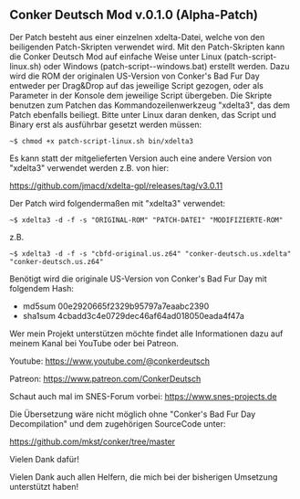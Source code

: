Conker Deutsch Mod v.0.1.0 (Alpha-Patch)
----------------------------------------

Der Patch besteht aus einer einzelnen xdelta-Datei, welche von den beiligenden Patch-Skripten verwendet wird.
Mit den Patch-Skripten kann die Conker Deutsch Mod auf einfache Weise unter Linux (patch-script-linux.sh) oder Windows (patch-script--windows.bat) erstellt werden.
Dazu wird die ROM der originalen US-Version von Conker's Bad Fur Day entweder per Drag&Drop auf das jeweilige Script gezogen, oder als Parameter in der Konsole dem jeweilige Script übergeben.
Die Skripte benutzen zum Patchen das Kommandozeilenwerkzeug "xdelta3", das dem Patch ebenfalls beiliegt.
Bitte unter Linux daran denken, das Script und Binary erst als ausführbar gesetzt werden müssen:

`~$ chmod +x patch-script-linux.sh bin/xdelta3`

Es kann statt der mitgelieferten Version auch eine andere Version von "xdelta3" verwendet werden z.B. von hier:

https://github.com/jmacd/xdelta-gpl/releases/tag/v3.0.11

Der Patch wird folgendermaßen mit "xdelta3" verwendet:

`~$ xdelta3 -d -f -s "ORIGINAL-ROM" "PATCH-DATEI" "MODIFIZIERTE-ROM"`

z.B.

`~$ xdelta3 -d -f -s "cbfd-original.us.z64" "conker-deutsch.us.xdelta" "conker-deutsch.us.z64"`

Benötigt wird die originale US-Version von Conker's Bad Fur Day mit folgendem Hash:

- md5sum 00e2920665f2329b95797a7eaabc2390
- sha1sum 4cbadd3c4e0729dec46af64ad018050eada4f47a

Wer mein Projekt unterstützen möchte findet alle Informationen dazu auf meinem Kanal bei YouTube oder bei Patreon.

Youtube:
https://www.youtube.com/@conkerdeutsch

Patreon:
https://www.patreon.com/ConkerDeutsch

Schaut auch mal im SNES-Forum vorbei:
https://www.snes-projects.de

Die Übersetzung wäre nicht möglich ohne "Conker's Bad Fur Day Decompilation" und dem zugehörigen SourceCode unter:

https://github.com/mkst/conker/tree/master

Vielen Dank dafür!

Vielen Dank auch allen Helfern, die mich bei der bisherigen Umsetzung unterstützt haben!

